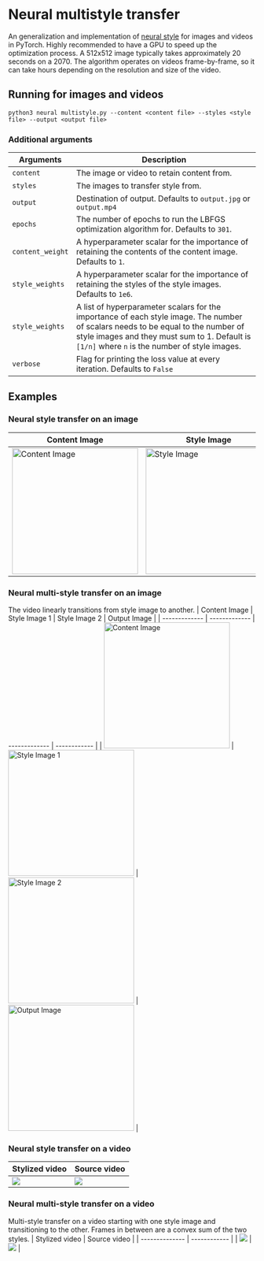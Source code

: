 # Neural multistyle transfer
An generalization and implementation of [neural style][paper] for images and videos in PyTorch.
Highly recommended to have a GPU to speed up the optimization process.
A 512x512 image typically takes approximately 20 seconds on a 2070.
The algorithm operates on videos frame-by-frame, so it can take hours depending on the resolution and size of the video.

## Running for images and videos
`python3 neural multistyle.py --content <content file> --styles <style file> --output <output file>`
### Additional arguments
| Arguments | Description |
| --------- | ----------- |
| `content` | The image or video to retain content from. |
| `styles` | The images to transfer style from. |
| `output` | Destination of output. Defaults to `output.jpg` or `output.mp4` |
| `epochs` | The number of epochs to run the LBFGS optimization algorithm for. Defaults to `301`. |
| `content_weight` | A hyperparameter scalar for the importance of retaining the contents of the content image. Defaults to `1`. |
| `style_weights` | A hyperparameter scalar for the importance of retaining the styles of the style images. Defaults to `1e6`. |
| `style_weights` | A list of hyperparameter scalars for the importance of each style image. The number of scalars needs to be equal to the number of style images and they must sum to 1. Default is `[1/n]` where `n` is the number of style images. |
| `verbose` | Flag for printing the loss value at every iteration. Defaults to `False` |

## Examples

### Neural style transfer on an image
| Content Image | Style Image | Output Image | Progression |
| ------------- | ----------- | ------------ | ----------- |
| <img src="https://raw.githubusercontent.com/navies/neural-multistyle-transfer/master/examples/content_images/bigben.jpg" width="256" height="256" alt="Content Image"> | <img src="https://raw.githubusercontent.com/navies/neural-multistyle-transfer/master/examples/style_images/starry_night.jpg" width="256" height="256" alt="Style Image"> | <img src="https://raw.githubusercontent.com/navies/neural-multistyle-transfer/master/examples/outputs/neural_style_output.jpg" width="256" height="256" alt="Output Image"> | <img src="https://raw.githubusercontent.com/navies/neural-multistyle-transfer/master/examples/outputs/progress.gif" width="256" height="256">

### Neural multi-style transfer on an image
The video linearly transitions from style image to another.
| Content Image | Style Image 1 | Style Image 2 | Output Image |
| ------------- | ------------- | ------------- | ------------ |
| <img src="https://raw.githubusercontent.com/navies/neural-multistyle-transfer/master/examples/content_images/bigben.jpg" width="256" height="256" alt="Content Image"> | <img src="https://raw.githubusercontent.com/navies/neural-multistyle-transfer/master/examples/style_images/starry_night.jpg" width="256" height="256" alt="Style Image 1"> | <img src="https://raw.githubusercontent.com/navies/neural-multistyle-transfer/master/examples/style_images/the_scream.jpg" width="256" height="256" alt="Style Image 2"> | <img src="https://raw.githubusercontent.com/navies/neural-multistyle-transfer/master/examples/outputs/neural_multistyle_output.jpg" width="256" height="256" alt="Output Image"> |

### Neural style transfer on a video
| Stylized video | Source video |
| -------------- | ------------ |
| ![](https://raw.githubusercontent.com/navies/neural-multistyle-transfer/master/examples/outputs/neural_style_output.gif) | ![](https://raw.githubusercontent.com/navies/neural-multistyle-transfer/master/examples/videos/video.gif) |

### Neural multi-style transfer on a video
Multi-style transfer on a video starting with one style image and transitioning to the other. Frames in between are a convex sum of the two styles.
| Stylized video | Source video |
| -------------- | ------------ |
| ![](https://raw.githubusercontent.com/navies/neural-multistyle-transfer/master/examples/outputs/neural_multistyle_output.gif) | ![](https://raw.githubusercontent.com/navies/neural-multistyle-transfer/master/examples/videos/video.gif) |

[paper]: http://arxiv.org/pdf/1508.06576v2.pdf
